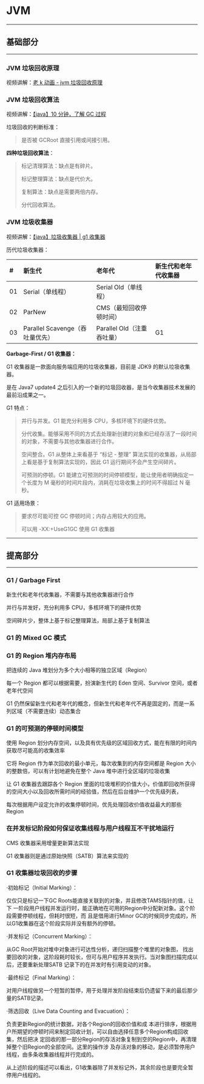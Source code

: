 # JVM

---

## 基础部分

---

### JVM 垃圾回收原理

视频讲解：[老 k 动画 - jvm 垃圾回收原理](https://www.bilibili.com/video/BV1W44y1477T)

### JVM 垃圾回收算法

视频讲解：[【java】10 分钟，了解 GC 过程](https://www.bilibili.com/video/BV1dt411u7wi)

垃圾回收的判断标准：

> 是否被 GCRoot 直接引用或间接引用。

**四种垃圾回收算法**：

> 标记清理算法：缺点是有碎片。
>
> 标记整理算法：缺点是代价大。
>
> 复制算法：缺点是需要两倍内存。
>
> 分代回收算法。

### JVM 垃圾收集器

视频讲解：[【java】垃圾收集器 | g1 收集器](https://www.bilibili.com/video/BV13J411g7A1)

历代垃圾收集器：

| # | 新生代 | 老年代 | 新生代和老年代收集器 |
|:---|:---|:---|:---|
| 01 | Serial（单线程） | Serial Old（单线程） |  |
| 02 | ParNew | CMS（最短回收停顿时间） |  |
| 03 | Parallel Scavenge（吞吐量优先） | Parallel Old（注重吞吐量） | G1 |

**Garbage-First / G1 收集器：**

G1 收集器是一款面向服务端应用的垃圾收集器，目前是 JDK9 的默认垃圾收集器。

是在 Java7 update4 之后引入的一个新的垃圾回收器，是当今收集器技术发展的最前沿成果之一。

G1 特点：

> 并行与并发。G1 能充分利用多 CPU，多核环境下的硬件优势。
>
> 分代收集。能够采用不同的方式去处理新创建的对象和已经存活了一段时间的对象，不需要与其他收集器进行合作。
>
> 空间整合。G1 从整体上来看基于 “标记 - 整理” 算法实现的收集器，从局部上看是基于复制算法实现的，因此 G1 运行期间不会产生空间碎片。
>
> 可预测的停顿。G1 能建立可预测的时间停顿模型，能让使用者明确指定一个长度为 M 毫秒的时间片段内，消耗在垃圾收集上的时间不得超过 N 毫秒。

G1 适用场景：

> 要求尽可能可控 GC 停顿时间；内存占用较大的应用。
>
> 可以用 -XX:+UseG1GC 使用 G1 收集器

---

## 提高部分

---

### G1 / Garbage First

新生代和老年代收集器，不需要与其他收集器进行合作

并行与并发好，充分利用多 CPU，多核环境下的硬件优势

空间碎片少，整体上基于标记整理算法，局部上基于复制算法

### G1 的 Mixed GC 模式

### G1 的 Region 堆内存布局

把连续的 Java 堆划分为多个大小相等的独立区域（Region）

每一个 Region 都可以根据需要，扮演新生代的 Eden 空间、Survivor 空间，或者老年代空间

G1 仍然保留新生代和老年代的概念，但新生代和老年代不再是固定的，而是一系列区域（不需要连续）动态集合

### G1 的可预测的停顿时间模型

使用 Region 划分内存空间，以及具有优先级的区域回收方式，能在有限的时间内获取尽可能高的收集效率

它将 Region 作为单次回收的最小单元，每次收集到的内存空间都是 Region 大小的整数倍，可以有计划地避免在整个 Java 堆中进行全区域的垃圾收集

让 G1 收集器去跟踪各个 Region 里面的垃圾堆积的价值大小，价值即回收所获得的空间大小以及回收所需时间的经验值，然后在后台维护一个优先级列表，

每次根据用户设定允许的收集停顿时间，优先处理回收价值收益最大的那些 Region

### 在并发标记阶段如何保证收集线程与用户线程互不干扰地运行

CMS 收集器采用增量更新算法实现

G1 收集器则是通过原始快照（SATB）算法来实现的

### G1 收集器垃圾回收的步骤

·初始标记（Initial Marking）：

仅仅只是标记一下GC Roots能直接关联到的对象，并且修改TAMS指针的值，让下 一阶段用户线程并发运行时，能正确地在可用的Region中分配新对象。这个阶段需要停顿线程，但耗时很短，而
且是借用进行Minor GC的时候同步完成的，所以G1收集器在这个阶段实际并没有额外的停顿。

·并发标记（Concurrent Marking）：

从GC Root开始对堆中对象进行可达性分析，递归扫描整个堆里的对象图， 找出要回收的对象，这阶段耗时较长，但可与用户程序并发执行。当对象图扫描完成以后，还要重新处理SATB
记录下的在并发时有引用变动的对象。

·最终标记（Final Marking）：

对用户线程做另一个短暂的暂停，用于处理并发阶段结束后仍遗留下来的最后那少 量的SATB记录。

·筛选回收（Live Data Counting and Evacuation）：

负责更新Region的统计数据，对各个Region的回收价值和成 本进行排序，根据用户所期望的停顿时间来制定回收计划，可以自由选择任意多个Region构成回收集，然后把决
定回收的那一部分Region的存活对象复制到空的Region中，再清理掉整个旧Region的全部空间。这里的操作涉 及存活对象的移动，是必须暂停用户线程，由多条收集器线程并行完成的。

从上述阶段的描述可以看出，G1收集器除了并发标记外，其余阶段也是要完全暂停用户线程的。

###






